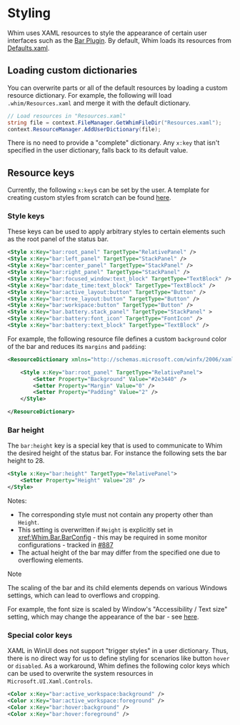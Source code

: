 # Styling

Whim uses XAML resources to style the appearance of certain user interfaces such as the [Bar Plugin](../plugins/bar.md). By default, Whim loads its resources from [Defaults.xaml](https://github.com/dalyIsaac/Whim/blob/main/src/Whim/Resources/Defaults.xaml).

## Loading custom dictionaries

You can overwrite parts or all of the default resources by loading a custom resource dictionary. For example, the following will load `.whim/Resources.xaml` and merge it with the default dictionary.

```csharp
// Load resources in "Resources.xaml"
string file = context.FileManager.GetWhimFileDir("Resources.xaml");
context.ResourceManager.AddUserDictionary(file);
```

There is no need to provide a "complete" dictionary. Any `x:key` that isn't specified in the user dictionary, falls back to its default value.

## Resource keys

Currently, the following `x:key`s can be set by the user. A template for creating custom styles from scratch can be found [here](https://github.com/urob/whim-config/blob/main/bar.resources.xaml).

### Style keys

These keys can be used to apply arbitrary styles to certain elements such as the root panel of the status bar.

```xml
<Style x:Key="bar:root_panel" TargetType="RelativePanel" />             <!-- Root panel -->
<Style x:Key="bar:left_panel" TargetType="StackPanel" />                <!-- Left sub panel -->
<Style x:Key="bar:center_panel" TargetType="StackPanel" />              <!-- Center sub panel -->
<Style x:Key="bar:right_panel" TargetType="StackPanel" />               <!-- Right sub panel -->
<Style x:Key="bar:focused_window:text_block" TargetType="TextBlock" />  <!-- Focused window widget -->
<Style x:Key="bar:date_time:text_block" TargetType="TextBlock" />       <!-- Date-time widget -->
<Style x:Key="bar:active_layout:button" TargetType="Button" />          <!-- Active layout widget -->
<Style x:Key="bar:tree_layout:button" TargetType="Button" />            <!-- Tree layout widget -->
<Style x:Key="bar:workspace:button" TargetType="Button" />              <!-- Workspace widget -->
<Style x:Key="bar.battery.stack_panel" TargetType="StackPanel" >        <!-- StackPanel wrapper around the battery widget -->
<Style x:Key="bar:battery:font_icon" TargetType="FontIcon" />           <!-- The font icon to use for the battery widget !-->
<Style x:Key="bar:battery:text_block" TargetType="TextBlock" />         <!-- The text block for the battery widget !-->
```

For example, the following resource file defines a custom `background` color of the bar and reduces its `margins` and `padding`:

```xml
<ResourceDictionary xmlns="http://schemas.microsoft.com/winfx/2006/xaml/presentation" xmlns:x="http://schemas.microsoft.com/winfx/2006/xaml">

    <Style x:Key="bar:root_panel" TargetType="RelativePanel">
        <Setter Property="Background" Value="#2e3440" />
        <Setter Property="Margin" Value="0" />
        <Setter Property="Padding" Value="2" />
    </Style>

</ResourceDictionary>
```

### Bar height

The `bar:height` key is a special key that is used to communicate to Whim the desired height of the status bar. For instance the following sets the bar height to 28.

```xml
<Style x:Key="bar:height" TargetType="RelativePanel">
    <Setter Property="Height" Value="28" />
</Style>
```

Notes:

- The corresponding style must not contain any property other than `Height`.
- This setting is overwritten if `Height` is explicitly set in <xref:Whim.Bar.BarConfig> - this may be required in some monitor configurations - tracked in [#887](https://github.com/dalyIsaac/Whim/issues/887)
- The actual height of the bar may differ from the specified one due to overflowing elements.

> [!NOTE]
> The scaling of the bar and its child elements depends on various Windows settings, which can lead to overflows and cropping.
>
> For example, the font size is scaled by Window's "Accessibility / Text size" setting, which may change the appearance of the bar - see [here](https://github.com/dalyIsaac/Whim/issues/730#issuecomment-1863761492).

### Special color keys

XAML in WinUI does not support "trigger styles" in a user dictionary. Thus, there is no direct way for us to define styling for scenarios like button `hover` or `disabled`. As a workaround, Whim defines the following color keys which can be used to overwrite the system resources in `Microsoft.UI.Xaml.Controls`.

```xml
<Color x:Key="bar:active_workspace:background" />                       <!-- Active workspace background color -->
<Color x:Key="bar:active_workspace:foreground" />                       <!-- Active workspace foreground color -->
<Color x:Key="bar:hover:background" />                                  <!-- Mouse-over button background color -->
<Color x:Key="bar:hover:foreground" />                                  <!-- Mouse-over button foreground color -->
```
